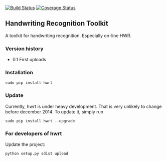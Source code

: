 [![Build Status](https://travis-ci.org/MartinThoma/hwrt.svg?branch=master)](https://travis-ci.org/MartinThoma/hwrt)
[![Coverage Status](https://coveralls.io/repos/MartinThoma/hwrt/badge.png)](https://coveralls.io/r/MartinThoma/hwrt)

## Handwriting Recognition Toolkit

A toolkit for handwriting recognition. Especially on-line HWR.

### Version history

* 0.1 First uploads

### Installation

    sudo pip install hwrt

### Update

Currently, hwrt is under heavy development. That is very unlikely to change
before december 2014. To update it, simply run

    sudo pip install hwrt --upgrade


### For developers of hwrt

Update the project:

    python setup.py sdist upload